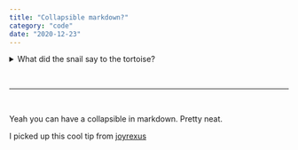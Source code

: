```yaml
---
title: "Collapsible markdown?"
category: "code"
date: "2020-12-23"
---
```




<details>
<summary style="cursor: pointer;">What did the snail say to the tortoise?</summary>

<p>
Hey...what's the rush.
</p>
</details>

&nbsp;
<hr />
&nbsp;

Yeah you can have a collapsible in markdown. Pretty neat.

I picked up this cool tip from [joyrexus](https://gist.github.com/joyrexus/16041f2426450e73f5df9391f7f7ae5f)


